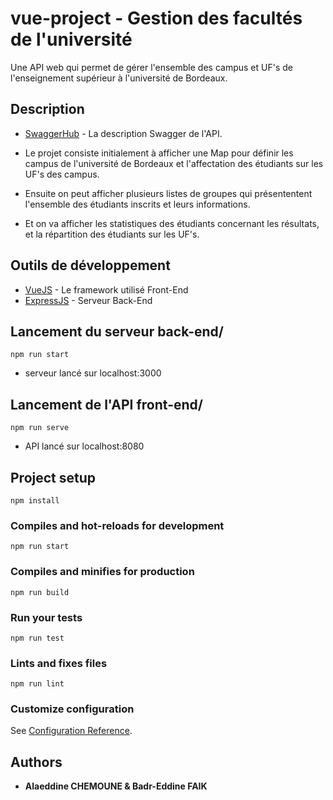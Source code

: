 # vue-project - Gestion des facultés de l'université

Une API web qui permet de gérer l'ensemble des campus et UF's de l'enseignement supérieur à l'université de Bordeaux.

## Description

* [SwaggerHub](https://app.swaggerhub.com/apis/badrf/Map/1.0.0) - La description Swagger de l'API.

* Le projet consiste initialement à afficher une Map pour définir les campus de l'université de Bordeaux et l'affectation des étudiants sur les UF's des campus.

* Ensuite on peut afficher plusieurs listes de groupes qui présententent l'ensemble des étudiants inscrits et leurs informations.

* Et on va afficher les statistiques des étudiants concernant les résultats, et la répartition des étudiants sur les UF's.

## Outils de développement

* [VueJS](https://vuejs.org/) - Le framework utilisé Front-End
* [ExpressJS](https://expressjs.com/fr/) - Serveur Back-End

## Lancement du serveur back-end/
```
npm run start
```

* serveur lancé sur localhost:3000

## Lancement de l'API front-end/
```
npm run serve
```

* API lancé sur localhost:8080

## Project setup
```
npm install
```

### Compiles and hot-reloads for development
```
npm run start
```

### Compiles and minifies for production
```
npm run build
```

### Run your tests
```
npm run test
```

### Lints and fixes files
```
npm run lint
```

### Customize configuration
See [Configuration Reference](https://cli.vuejs.org/config/).

## Authors

* **Alaeddine CHEMOUNE & Badr-Eddine FAIK**